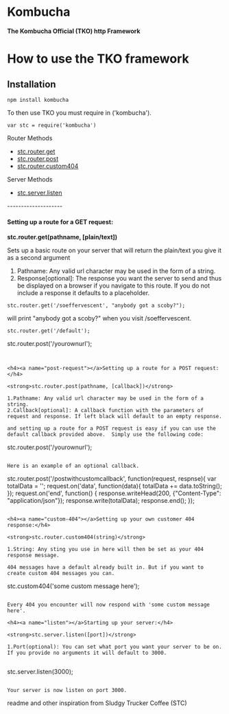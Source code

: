 # Kombucha



<strong>The Kombucha Official (TKO) http Framework</strong>

How to use the TKO framework
=====================
Installation
-------------
```npm install kombucha```

To then use TKO you must require in ('kombucha').

```var stc = require('kombucha')```


Router Methods
<ul>
  <li><a href="#get-request">stc.router.get</a></li>
  <li><a href="#post-request">stc.router.post</a></li>
  <li><a href="#custom-404">stc.router.custom404</a></li>
</ul>
Server Methods
<ul>
  <li><a href="#listen">stc.server.listen</a></li>
</ul>
--------------------

<h4><a name="get-request"></a>Setting up a route for a GET request:</h4>

<strong>stc.router.get(pathname, [plain/text])</strong>

Sets up a basic route on your server that will return the plain/text you give it as a second argument

1. Pathname: Any valid url character may be used in the form of a string.
2. Response[optional]: The response you want the server to send and thus be displayed on a browser if you navigate to this route. If you do not include a response it defaults to a placeholder.

```
stc.router.get('/soeffervescent', "anybody got a scoby?");
```

will print "anybody got a scoby?" when you visit /soeffervescent.

```
stc.router.get('/default');
```

stc.router.post('/yourownurl');
```


<h4><a name="post-request"></a>Setting up a route for a POST request:</h4>

<strong>stc.router.post(pathname, [callback])</strong>

1.Pathname: Any valid url character may be used in the form of a string.
2.Callback[optional]: A callback function with the parameters of request and response. If left black will default to an empty response.

and setting up a route for a POST request is easy if you can use the default callback provided above.  Simply use the following code:

```
stc.router.post('/yourownurl');
```

Here is an example of an optional callback.

```
stc.router.post('/postwithcustomcallback', function(request, respnse){
      var totalData = '';
      request.on('data', function(data){
        totalData += data.toString();
      });
      request.on('end', function() {
        response.writeHead(200, {"Content-Type": "application/json"});
        response.write(totalData);
        response.end();
      });
```

<h4><a name="custom-404"></a>Setting up your own customer 404 response:</h4>

<strong>stc.router.custom404(string)</strong>

1.String: Any sting you use in here will then be set as your 404 response message.

404 messages have a default already built in. But if you want to create custom 404 messages you can.

```
stc.custom404('some custom message here');
```

Every 404 you encounter will now respond with 'some custom message here'.

<h4><a name="listen"></a>Starting up your server:</h4>

<strong>stc.server.listen([port])</strong>

1.Port(optional): You can set what port you want your server to be on. If you provide no arguments it will default to 3000.


```
stc.server.listen(3000);

```

Your server is now listen on port 3000.

```

readme and other inspiration from Sludgy Trucker Coffee (STC)

```
